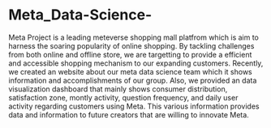 # Meta_Data-Science-

Meta Project is a leading meteverse shopping mall platfrom which is aim to harness the soaring popularity of online shopping. By tackling challenges from both online and offline store, we are targetting to provide a efficient and accessible shopping mechanism to our expanding customers. Recently, we created an website about our meta data science team which it shows information and accomplishments of our group. Also, we provided an data visualization dashboard that mainly shows consumer distribution, satisfaction zone, montly activity, question frequency, and daily user activity regarding customers using Meta. This various information provides data and information to future creators that are willing to innovate Meta. 
